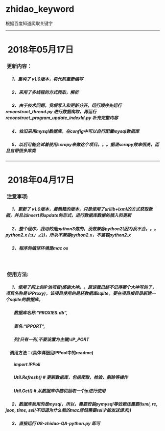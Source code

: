 # zhidao_keyword
根据百度知道爬取关键字
*********************************
  2018年05月17日
=
###  更新内容：
#####  &nbsp;&nbsp;&nbsp;&nbsp;&nbsp;&nbsp;1、重构了 v1.0版本，将代码重新编写
#####  &nbsp;&nbsp;&nbsp;&nbsp;&nbsp;&nbsp;2、采用了多线程的方式爬取，解析
#####  &nbsp;&nbsp;&nbsp;&nbsp;&nbsp;&nbsp;3、由于技术问题，我将写入和更新分开，运行顺序先运行reconstruct_thread.py 进行数据爬取，再运行reconstruct_program_update_indexId.py 补充完整内容
#####  &nbsp;&nbsp;&nbsp;&nbsp;&nbsp;&nbsp;4、依旧采用mysql数据库，在config中可以自行配置mysql数据库
#####  &nbsp;&nbsp;&nbsp;&nbsp;&nbsp;&nbsp;5、以后可能会试着使用scrapy来做这个项目。。。据说scrapy效率很高，而且自带很多库类

*********************************
  2018年04月17日
=
###  注意事项:
#####  &nbsp;&nbsp;&nbsp;&nbsp;&nbsp;&nbsp;1、更新了 v1.0版本，最粗糙的版本，只是使用了urllib+lxml的方式获取数据，并且以insert和update的形式，进行数据库数据的插入和更新</br >
#####  &nbsp;&nbsp;&nbsp;&nbsp;&nbsp;&nbsp;2、整个程序，我用的是python3做的，没做兼容python2(因为我不会。。。python2.x _(:з」∠)_)，所以不兼容python2.x，不兼容python2.x</br >
#####  &nbsp;&nbsp;&nbsp;&nbsp;&nbsp;&nbsp;3、程序的编译环境是mac os</br>
    
###  使用方法:
#####  &nbsp;&nbsp;&nbsp;&nbsp;&nbsp;&nbsp;1、使用了网上的IP池项目(感谢大神。。原谅我已经不记得哪个大神写的了，项目名称是 IPProxy)，该项目使用的是轻数据库sqlite，要在项目根目录新建一个sqlite的数据库，
#####  &nbsp;&nbsp;&nbsp;&nbsp;&nbsp;&nbsp;&nbsp;&nbsp;数据库名称:“PROXIES.db”,
#####  &nbsp;&nbsp;&nbsp;&nbsp;&nbsp;&nbsp;&nbsp;&nbsp;表名:“IPPORT”,
#####  &nbsp;&nbsp;&nbsp;&nbsp;&nbsp;&nbsp;&nbsp;&nbsp;列(只有一列,不要设置为主键):IP_PORT
####   &nbsp;&nbsp;&nbsp;&nbsp;调用方法：(具体详细见IPPool中的readme)
#####  &nbsp;&nbsp;&nbsp;&nbsp;&nbsp;&nbsp;&nbsp;&nbsp;import IPPoll
#####  &nbsp;&nbsp;&nbsp;&nbsp;&nbsp;&nbsp;&nbsp;&nbsp;Util.Refresh() # 更新数据库，包括爬取，检验，删除等操作
#####  &nbsp;&nbsp;&nbsp;&nbsp;&nbsp;&nbsp;&nbsp;&nbsp;Util.Get()  # 从数据库中随机抽取一个ip进行使用
#####  &nbsp;&nbsp;&nbsp;&nbsp;&nbsp;&nbsp;2、数据库我用的是mysql，所以，需要安装pymysql等依赖还需要(lxml, re, json, time, ssl(不知道为什么我的mac居然需要ssl才能发送请求))
#####  &nbsp;&nbsp;&nbsp;&nbsp;&nbsp;&nbsp;3、直接运行 08-zhidao-QA-python.py 即可
